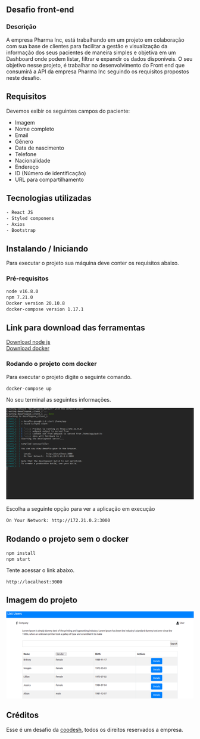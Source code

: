 ## Desafio front-end

### Descrição

A empresa Pharma Inc, está trabalhando em um projeto em colaboração com sua base de clientes para facilitar a gestão e visualização da informação dos seus pacientes de maneira simples e objetiva em um Dashboard onde podem listar, filtrar e expandir os dados disponíveis.
O seu objetivo nesse projeto, é trabalhar no desenvolvimento do Front end que consumirá a API da empresa Pharma Inc seguindo os requisitos propostos neste desafio.

## Requisitos

Devemos exibir os seguintes campos do paciente:

- Imagem
- Nome completo
- Email
- Gênero
- Data de nascimento
- Telefone
- Nacionalidade
- Endereço
- ID (Número de identificação)
- URL para compartilhamento

## Tecnologias utilizadas
    - React JS
    - Styled componens
    - Axios
    - Bootstrap

## Instalando / Iniciando

Para executar o projeto sua máquina deve conter os requisitos abaixo.

### Pré-requisitos

    node v16.8.0
    npm 7.21.0
    Docker version 20.10.8
    docker-compose version 1.17.1

## Link para download das ferramentas

<a href="https://nodejs.org/en/">Download node js</a> <br>
<a href="https://docs.docker.com/get-docker/">Download docker</a>

### Rodando o projeto com docker

Para executar o projeto digite o seguinte comando.

    docker-compose up

No seu terminal as seguintes informações.

<img src="images/terminal.png" />

Escolha a seguinte opção para ver a aplicação em execução

    On Your Network: http://172.21.0.2:3000


## Rodando o projeto sem o docker

    npm install
    npm start

Tente acessar o link abaixo.

    http://localhost:3000

## Imagem do projeto

<img src="images/aplicação.png" />

## Créditos

Esse é um desafio da <a href="https://lab.coodesh.com/public-challenges/front-end-challenge-2021">coodesh</a>, todos os direitos reservados a empresa.